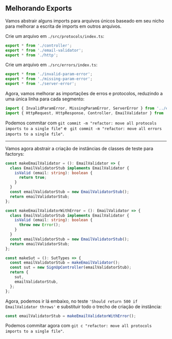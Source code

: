 ## Melhorando Exports

Vamos abstrair alguns imports para arquivos únicos baseado em seu nicho para melhorar a escrita de imports em outros arquivos.

Crie um arquivo em `./src/protocols/index.ts`:
```Typescript
export * from './controller';
export * from './email-validator';
export * from './http';
```

Crie um arquivo em `./src/errors/index.ts`:
```Typescript
export * from './invalid-param-error';
export * from './missing-param-error';
export * from './server-error';
```


Agora, vamos melhorar as importações de erros e protocolos, reduzindo a uma única linha para cada segmento:
```Typescript
import { InvalidParamError, MissingParamError, ServerError } from '../errors';
import { HttpRequest, HttpResponse, Controller, EmailValidator } from '../protocols';
```

Podemos commitar com `git commit -m "refactor: move all protocols imports to a single file"` e ` git commit -m "refactor: move all errors imports to a single file"`.

---

Vamos agora abstrair a criação de instâncias de classes de teste para factorys:
```Typescript
const makeEmailValidator = (): EmailValidator => {
  class EmailValidatorStub implements EmailValidator {
    isValid (email: string): boolean {
      return true;
    }
  }
  const emailValidatorStub = new EmailValidatorStub();
  return emailValidatorStub;
};

const makeEmailValidatorWithError = (): EmailValidator => {
  class EmailValidatorStub implements EmailValidator {
    isValid (email: string): boolean {
      throw new Error();
    }
  }
  const emailValidatorStub = new EmailValidatorStub();
  return emailValidatorStub;
};

const makeSut = (): SutTypes => {
  const emailValidatorStub = makeEmailValidator();
  const sut = new SignUpController(emailValidatorStub);
  return {
    sut,
    emailValidatorStub,
  };
};
```

Agora, podemos ir lá embaixo, no teste `'Should return 500 if EmailValidator throws'` e substituir todo o trecho de criação de instância:
```Typescript
const emailValidatorStub = makeEmailValidatorWithError();
```

Podemos commitar agora com `git c "refactor: move all protocols imports to a single file"`.